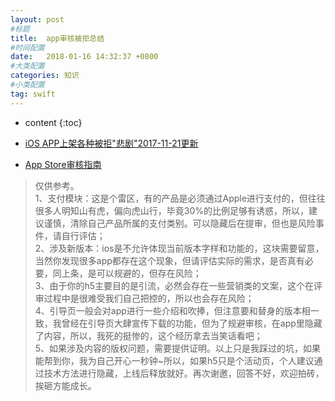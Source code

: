 ```yaml
---
layout: post
#标题
title:  app审核被拒总结
#时间配置
date:   2018-01-16 14:32:37 +0800
#大类配置
categories: 知识
#小类配置
tag: swift
---
```


* content
{:toc}

* <a href="https://www.jianshu.com/p/7f2ba34de4d8" target="_blank">iOS APP上架各种被拒"悲剧"2017-11-21更新</a><br>
* <a href="https://link.jianshu.com/?t=https://developer.apple.com/app-store/review/guidelines/" target="_blank">App Store审核指南</a><br>


> 仅供参考。<br>
1、支付模块：这是个雷区，有的产品是必须通过Apple进行支付的，但往往很多人明知山有虎，偏向虎山行，毕竟30%的比例足够有诱惑，所以，建议谨慎，清除自己产品所属的支付类别。可以隐藏后在提审，但也是风险事件，请自行评估；<br>
2、涉及新版本：ios是不允许体现当前版本字样和功能的，这块需要留意，当然你发现很多app都存在这个现象，但请评估实际的需求，是否真有必要，同上条，是可以规避的，但存在风险；<br>
3、由于你的h5主要目的是引流，必然会存在一些营销类的文案，这个在评审过程中是很难受我们自己把控的，所以也会存在风险；<br>
4、引导页一般会对app进行一些介绍和吹捧，但注意要和替身的版本相一致，我曾经在引导页大肆宣传下载的功能，但为了规避审核，在app里隐藏了内容，所以，我死的挺惨的，这个经历拿去当笑话看吧；<br>
5、如果涉及内容的版权问题，需要提供证明。以上只是我踩过的坑，如果能帮到你，我为自己开心一秒钟~所以，如果h5只是个活动页，个人建议通过技术方法进行隐藏，上线后释放就好。再次谢邀，回答不好，欢迎拍砖，挨砸方能成长。